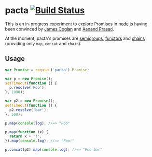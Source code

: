 # pacta [![Build Status](https://travis-ci.org/mudge/pacta.png?branch=master)](https://travis-ci.org/mudge/pacta)

This is an in-progress experiment to explore Promises in
[node.js](http://nodejs.org) having been convinced by [James
Coglan](http://blog.jcoglan.com/2013/03/30/callbacks-are-imperative-promises-are-functional-nodes-biggest-missed-opportunity/)
and [Aanand Prasad](http://aanandprasad.com/articles/negronis/).

At the moment, pacta's promises are [semigroups](https://github.com/puffnfresh/fantasy-land#semigroup), [functors](https://github.com/puffnfresh/fantasy-land#functor) and [chains](https://github.com/puffnfresh/fantasy-land#chain) (providing only `map`, `concat` and `chain`).

## Usage

```javascript
var Promise = require('pacta').Promise;

var p = new Promise();
setTimeout(function () {
  p.resolve('Foo');
}, 1000);

var p2 = new Promise();
setTimeout(function () {
  p2.resolve('bar');
}, 500);

p.map(console.log); //=> "Foo"

p.map(function (x) {
  return x + '!';
}).map(console.log); //=> "Foo!"

p.concat(p2).map(console.log); //=> "Foo bar"
```
